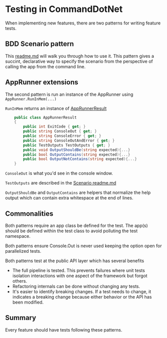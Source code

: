 # Testing in CommandDotNet

When implementing new features, there are two patterns for writing feature tests.

## BDD Scenario pattern
This [readme.md](FeatureTests/README.md) will walk you through how to use it.  This pattern gives a succint, declarative way to specify the scenario from the perspective of calling the app from the command line.

## AppRunner extensions
The second pattern is run an instance of the AppRunner using `AppRunner.RunInMem(...)`

`RunInMem` returns an instance of [AppRunnerResult](../CommandDotNet.TestTools/AppRunnerResult.cs)

``` c#
    public class AppRunnerResult
    {
        public int ExitCode { get; }
        public string ConsoleOut { get; }
        public string ConsoleError { get; }
        public string ConsoleOutAndError { get; }
        public TestOutputs TestOutputs { get; }
        public void OutputShouldBe(string expected){...}
        public bool OutputContains(string expected){...}
        public bool OutputNotContains(string expected){...}
    }
```

`ConsoleOut` is what you'd see in the console window.

`TestOutputs` are described in the [Scenario readme.md](FeatureTests/README.md)

`OutputShouldBe` and `OutputContains` are helpers that normalize the help output which can contain extra whitespace at the end of lines.

## Commonalities
Both patterns require an app class be defined for the test.  The app(s) should be defined within the test class to avoid polluting the test namespace.

Both patterns ensure Console.Out is never used keeping the option open for parallelized tests.

Both patterns test at the public API layer which has several benefits

* The full pipeline is tested.  This prevents failures where unit tests isolation interactions with one aspect of the framework but forgot others. 
* Refactoring internals can be done without changing any tests.  
* It's easier to identify breaking changes.  If a test needs to change, it indicates a breaking change because either behavior or the API has been modified.

## Summary

Every feature should have tests following these patterns.
